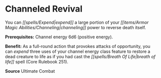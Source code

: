 ﻿---
cssclass: [feats]

---
# Channeled Revival

You can _[[spells/Expend|expend]]_ a large portion of your _[[items/Armor Magic Abilities/Channeling|channeling]]_ power to reverse death itself.

**Prerequisites:** Channel energy 6d6 (positive energy).

**Benefit:** As a full-round action that provokes attacks of opportunity, you can _expend_ three uses of your channel energy class feature to restore a dead creature to life as if you had cast the _[[spells/Breath Of Life|breath of life]]_ spell (Core Rulebook 251).

**Source** Ultimate Combat